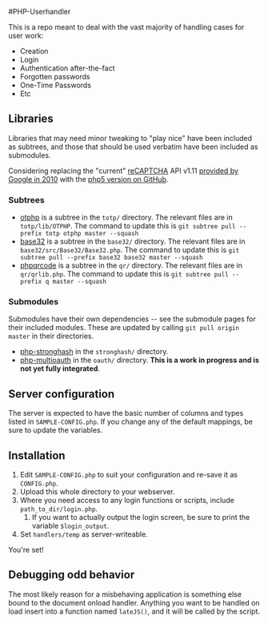 #PHP-Userhandler

This is a repo meant to deal with the vast majority of handling cases for user work:

- Creation
- Login
- Authentication after-the-fact
- Forgotten passwords
- One-Time Passwords
- Etc

## Libraries

Libraries that may need minor tweaking to "play nice" have been included as subtrees, and those that should be used verbatim have been included as submodules.

Considering replacing the "current" [reCAPTCHA](https://developers.google.com/recaptcha/docs/php) API v1.11 [provided by Google in 2010](https://code.google.com/p/recaptcha/downloads/list?q=label:phplib-Latest) with the [php5 version on GitHub](https://github.com/AlekseyKorzun/reCaptcha-PHP-5).

### Subtrees

- [otphp](https://github.com/Spomky-Labs/otphp) is a subtree in the `totp/` directory. The relevant files are in `totp/lib/OTPHP`. The command to update this is `git subtree pull --prefix totp otphp master --squash`
- [base32](https://github.com/ChristianRiesen/base32) is a subtree in the `base32/` directory. The relevant files are in `base32/src/Base32/Base32.php`. The command to update this is `git subtree pull --prefix base32 base32 master --squash`
- [phpqrcode](https://github.com/t0k4rt/phpqrcode) is a subtree in the `qr/` directory. The relevant files are in `qr/qrlib.php`. The command to update this is `git subtree pull --prefix q master --squash`

### Submodules

Submodules have their own dependencies -- see the submodule pages for their included modules. These are updated by calling `git pull origin master` in their directories.

- [php-stronghash](https://github.com/tigerhawkvok/php-stronghash) in the `stronghash/` directory.
- [php-multioauth](https://github.com/tigerhawkvok/php-multioauth) in the `oauth/` directory. **This is a work in progress and is not yet fully integrated**.


## Server configuration

The server is expected to have the basic number of columns and types listed in `SAMPLE-CONFIG.php`. If you change any of the default mappings, be sure to update the variables.

## Installation

1. Edit `SAMPLE-CONFIG.php` to suit your configuration and re-save it as `CONFIG.php`.
2. Upload this whole directory to your webserver.
3. Where you need access to any login functions or scripts, include `path_to_dir/login.php`.
   1. If you want to actually output the login screen, be sure to print the variable `$login_output`.
4. Set `handlers/temp` as server-writeable.

You're set!

## Debugging odd behavior

The most likely reason for a misbehaving application is something else bound to the document onload handler. Anything you want to be handled on load insert into a function named `lateJS()`, and it will be called by the script.


